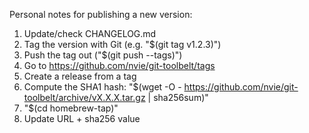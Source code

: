 Personal notes for publishing a new version:

1. Update/check CHANGELOG.md
1. Tag the version with Git (e.g. "$(git tag v1.2.3)")
1. Push the tag out ("$(git push --tags)")
1. Go to <https://github.com/nvie/git-toolbelt/tags>
1. Create a release from a tag
1. Compute the SHA1 hash:
    "$(wget -O - <https://github.com/nvie/git-toolbelt/archive/vX.X.X.tar.gz> | sha256sum)"
1. "$(cd homebrew-tap)"
1. Update URL + sha256 value

